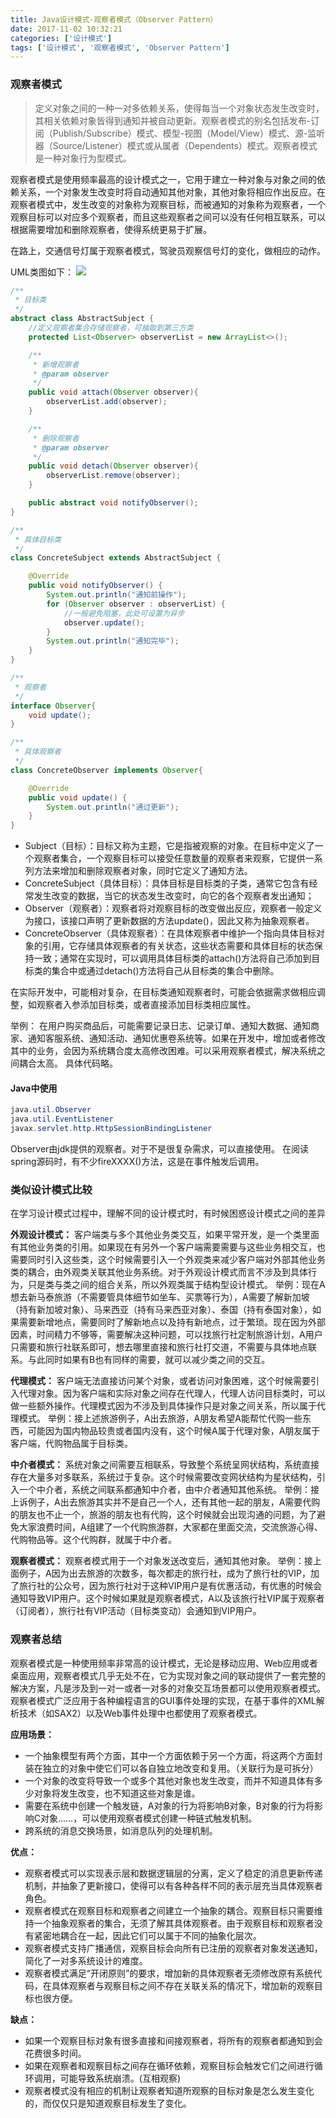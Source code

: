 ```yaml
---
title: Java设计模式-观察者模式（Observer Pattern）
date: 2017-11-02 10:32:21
categories: ['设计模式']
tags: ['设计模式', '观察者模式', 'Observer Pattern']
---
```


### 观察者模式
> 定义对象之间的一种一对多依赖关系，使得每当一个对象状态发生改变时，其相关依赖对象皆得到通知并被自动更新。观察者模式的别名包括发布-订阅（Publish/Subscribe）模式、模型-视图（Model/View）模式、源-监听器（Source/Listener）模式或从属者（Dependents）模式。观察者模式是一种对象行为型模式。

观察者模式是使用频率最高的设计模式之一，它用于建立一种对象与对象之间的依赖关系，一个对象发生改变时将自动通知其他对象，其他对象将相应作出反应。在观察者模式中，发生改变的对象称为观察目标，而被通知的对象称为观察者，一个观察目标可以对应多个观察者，而且这些观察者之间可以没有任何相互联系，可以根据需要增加和删除观察者，使得系统更易于扩展。

在路上，交通信号灯属于观察者模式，驾驶员观察信号灯的变化，做相应的动作。

UML类图如下：
![](http://image.whhxz.smallstool.cn/20171104屏幕快照2017-11-02上午10.58.18.png)
<!-- more -->
```java
/**
 * 目标类
 */
abstract class AbstractSubject {
    //定义观察者集合存储观察者，可抽取到第三方类
    protected List<Observer> observerList = new ArrayList<>();

    /**
     * 新增观察者
     * @param observer
     */
    public void attach(Observer observer){
        observerList.add(observer);
    }

    /**
     * 删除观察者
     * @param observer
     */
    public void detach(Observer observer){
        observerList.remove(observer);
    }

    public abstract void notifyObserver();
}

/**
 * 具体目标类
 */
class ConcreteSubject extends AbstractSubject {

    @Override
    public void notifyObserver() {
        System.out.println("通知前操作");
        for (Observer observer : observerList) {
            //一般避免阻塞，此处可设置为异步
            observer.update();
        }
        System.out.println("通知完毕");
    }
}

/**
 * 观察者
 */
interface Observer{
    void update();
}

/**
 * 具体观察者
 */
class ConcreteObserver implements Observer{

    @Override
    public void update() {
        System.out.println("通过更新");
    }
}
```
* Subject（目标）：目标又称为主题，它是指被观察的对象。在目标中定义了一个观察者集合，一个观察目标可以接受任意数量的观察者来观察，它提供一系列方法来增加和删除观察者对象，同时它定义了通知方法。
* ConcreteSubject（具体目标）：具体目标是目标类的子类，通常它包含有经常发生改变的数据，当它的状态发生改变时，向它的各个观察者发出通知；
* Observer（观察者）：观察者将对观察目标的改变做出反应，观察者一般定义为接口，该接口声明了更新数据的方法update()，因此又称为抽象观察者。
* ConcreteObserver（具体观察者）：在具体观察者中维护一个指向具体目标对象的引用，它存储具体观察者的有关状态，这些状态需要和具体目标的状态保持一致；通常在实现时，可以调用具体目标类的attach()方法将自己添加到目标类的集合中或通过detach()方法将自己从目标类的集合中删除。

在实际开发中，可能相对复杂，在目标类通知观察者时，可能会依据需求做相应调整，如观察者入参添加目标类，或者直接添加目标类相应属性。

举例：
在用户购买商品后，可能需要记录日志、记录订单、通知大数据、通知商家、通知客服系统、通知活动、通知优惠卷系统等。如果在开发中，增加或者修改其中的业务，会因为系统耦合度太高修改困难。可以采用观察者模式，解决系统之间耦合太高。
具体代码略。

#### Java中使用
```java
java.util.Observer
java.util.EventListener
javax.servlet.http.HttpSessionBindingListener
```

Observer由jdk提供的观察者。对于不是很复杂需求，可以直接使用。
在阅读spring源码时，有不少fireXXXX()方法，这是在事件触发后调用。
### 类似设计模式比较
在学习设计模式过程中，理解不同的设计模式时，有时候困惑设计模式之间的差异

**外观设计模式：** 客户端类与多个其他业务类交互，如果平常开发，是一个类里面有其他业务类的引用。如果现在有另外一个客户端需要需要与这些业务相交互，也需要同时引入这些类，这个时候需要引入一个外观类来减少客户端对外部其他业务类的耦合，由外观类关联其他业务系统。对于外观设计模式而言不涉及到具体行为，只是类与类之间的组合关系，所以外观类属于结构型设计模式。
举例：现在A想去新马泰旅游（不需要管具体细节如坐车、买票等行为），A需要了解新加坡（持有新加坡对象）、马来西亚（持有马来西亚对象）、泰国（持有泰国对象），如果需要新增地点，需要同时了解新地点以及持有新地点，过于繁琐。现在因为外部因素，时间精力不够等，需要解决这种问题，可以找旅行社定制旅游计划，A用户只需要和旅行社联系即可，想去哪里直接和旅行社打交道，不需要与具体地点联系。与此同时如果有B也有同样的需要，就可以减少类之间的交互。

**代理模式：** 客户端无法直接访问某个对象，或者访问对象困难，这个时候需要引入代理对象。因为客户端和实际对象之间存在代理人，代理人访问目标类时，可以做一些额外操作。代理模式因为不涉及到具体操作只是对象之间关系，所以属于代理模式。
举例：接上述旅游例子，A出去旅游，A朋友希望A能帮忙代购一些东西，可能因为国内物品较贵或者国内没有，这个时候A属于代理对象，A朋友属于客户端，代购物品属于目标类。

**中介者模式：** 系统对象之间需要互相联系，导致整个系统呈网状结构，系统直接存在大量多对多联系，系统过于复杂。这个时候需要改变网状结构为星状结构，引入一个中介者，系统之间联系都通知中介者，由中介者通知其他系统。
举例：接上诉例子，A出去旅游其实并不是自己一个人，还有其他一起的朋友，A需要代购的朋友也不止一个，旅游的朋友也有代购，这个时候就会出现沟通的问题，为了避免大家浪费时间，A组建了一个代购旅游群，大家都在里面交流，交流旅游心得、代购物品等。这个代购群，就属于中介者。

**观察者模式：** 观察者模式用于一个对象发送改变后，通知其他对象。
举例：接上面例子，A因为出去旅游的次数多，每次都走的旅行社，成为了旅行社的VIP，加了旅行社的公众号，因为旅行社对于这种VIP用户是有优惠活动，有优惠的时候会通知导致VIP用户。这个时候如果就是观察者模式，A以及该旅行社VIP属于观察者（订阅者），旅行社有VIP活动（目标类变动）会通知到VIP用户。

### 观察者总结

观察者模式是一种使用频率非常高的设计模式，无论是移动应用、Web应用或者桌面应用，观察者模式几乎无处不在，它为实现对象之间的联动提供了一套完整的解决方案，凡是涉及到一对一或者一对多的对象交互场景都可以使用观察者模式。观察者模式广泛应用于各种编程语言的GUI事件处理的实现，在基于事件的XML解析技术（如SAX2）以及Web事件处理中也都使用了观察者模式。

**应用场景：**
* 一个抽象模型有两个方面，其中一个方面依赖于另一个方面，将这两个方面封装在独立的对象中使它们可以各自独立地改变和复用。（关联行为是可拆分）
* 一个对象的改变将导致一个或多个其他对象也发生改变，而并不知道具体有多少对象将发生改变，也不知道这些对象是谁。
* 需要在系统中创建一个触发链，A对象的行为将影响B对象，B对象的行为将影响C对象……，可以使用观察者模式创建一种链式触发机制。
* 跨系统的消息交换场景，如消息队列的处理机制。

**优点：**
* 观察者模式可以实现表示层和数据逻辑层的分离，定义了稳定的消息更新传递机制，并抽象了更新接口，使得可以有各种各样不同的表示层充当具体观察者角色。
* 观察者模式在观察目标和观察者之间建立一个抽象的耦合。观察目标只需要维持一个抽象观察者的集合，无须了解其具体观察者。由于观察目标和观察者没有紧密地耦合在一起，因此它们可以属于不同的抽象化层次。
* 观察者模式支持广播通信，观察目标会向所有已注册的观察者对象发送通知，简化了一对多系统设计的难度。
* 观察者模式满足“开闭原则”的要求，增加新的具体观察者无须修改原有系统代码，在具体观察者与观察目标之间不存在关联关系的情况下，增加新的观察目标也很方便。

**缺点：**
* 如果一个观察目标对象有很多直接和间接观察者，将所有的观察者都通知到会花费很多时间。
* 如果在观察者和观察目标之间存在循环依赖，观察目标会触发它们之间进行循环调用，可能导致系统崩溃。(互相观察)
* 观察者模式没有相应的机制让观察者知道所观察的目标对象是怎么发生变化的，而仅仅只是知道观察目标发生了变化。
